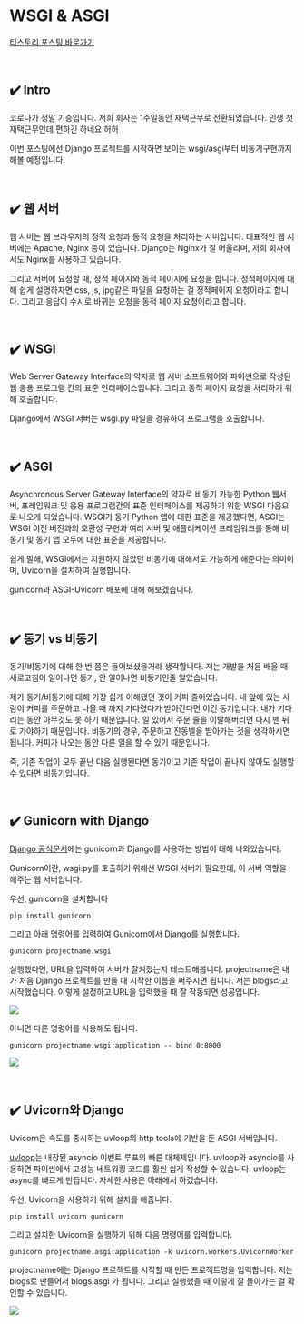 # WSGI & ASGI

[티스토리 포스팅 바로가기](https://kyleeee.tistory.com/entry/TIL20-WSGI-ASGI)

<br>


## ✔️ Intro

코로나가 정말 기승입니다. 저희 회사는 1주일동안 재택근무로 전환되었습니다. 인생 첫 재택근무인데 편하긴 하네요 허허

이번 포스팅에선 Django 프로젝트를 시작하면 보이는 wsgi/asgi부터 비동기구현까지 해볼 예정입니다.

<br>

## ✔️ 웹 서버

웹 서버는 웹 브라우저의 정적 요청과 동적 요청을 처리하는 서버입니다. 대표적인 웹 서버에는 Apache, Nginx 등이 있습니다. Django는 Nginx가 잘 어울리며, 저희 회사에서도 Nginx를 사용하고 있습니다. 

그리고 서버에 요청할 때, 정적 페이지와 동적 페이지에 요청을 합니다. 정적페이지에 대해 쉽게 설명하자면 css, js, jpg같은 파일을 요청하는 걸 정적페이지 요청이라고 합니다. 그리고 응답이 수시로 바뀌는 요청을 동적 페이지 요청이라고 합니다.

<br>

## ✔️ WSGI

Web Server Gateway Interface의 약자로 웹 서버 소프트웨어와 파이썬으로 작성된 웹 응용 프로그램 간의 표준 인터페이스입니다. 그리고 동적 페이지 요청을 처리하기 위해 호출합니다. 

Django에서 WSGI 서버는 wsgi.py 파일을 경유하여 프로그램을 호출합니다.

<br>

## ✔️ ASGI

Asynchronous Server Gateway Interface의 약자로 비동기 가능한 Python 웹서버, 프레임워크 및 응용 프로그램간의 표준 인터페이스를 제공하기 위한 WSGI 다음으로 나오게 되었습니다. WSGI가 동기 Python 앱에 대한 표준을 제공했다면, ASGI는 WSGI 이전 버전과의 호환성 구현과 여러 서버 및 애플리케이션 프레임워크를 통해 비동기 및 동기 앱 모두에 대한 표준을 제공합니다. 

쉽게 말해, WSGI에서는 지원하지 않았던 비동기에 대해서도 가능하게 해준다는 의미이며, Uvicorn을 설치하여 실행합니다.

gunicorn과 ASGI-Uvicorn 배포에 대해 해보겠습니다.

<br>

## ✔️ 동기 vs 비동기

동기/비동기에 대해 한 번 쯤은 들어보셨을거라 생각합니다. 저는 개발을 처음 배울 때 새로고침이 일어나면 동기, 안 일어나면 비동기인줄 알았습니다.

제가 동기/비동기에 대해 가장 쉽게 이해됐던 것이 커피 줄이었습니다. 내 앞에 있는 사람이 커피를 주문하고 나올 때 까지 기다렸다가 받아간다면 이건 동기입니다. 내가 기다리는 동안 아무것도 못 하기 때문입니다. 일 있어서 주문 줄을 이탈해버리면 다시 맨 뒤로 가야하기 때문입니다. 비동기의 경우, 주문하고 진동벨을 받아가는 것을 생각하시면 됩니다. 커피가 나오는 동안 다른 일을 할 수 있기 때문입니다.

즉, 기존 작업이 모두 끝난 다음 실행된다면 동기이고 기존 작업이 끝나지 않아도 실행할 수 있다면 비동기입니다.

<br>

## ✔️ Gunicorn with Django

[Django 공식문서](https://docs.djangoproject.com/ko/3.2/howto/deployment/wsgi/gunicorn/)에는 gunicorn과 Django를 사용하는 방법이 대해 나와있습니다.

Gunicorn이란, wsgi.py를 호출하기 위해선 WSGI 서버가 필요한데, 이 서버 역할을 해주는 웹 서버입니다.

우선, gunicorn을 설치합니다
```shell
pip install gunicorn
```

그리고 아래 명령어를 입력하여 Gunicorn에서 Django를 실행합니다.

```shell
gunicorn projectname.wsgi
```

실행했다면, URL을 입력하여 서버가 잘켜졌는지 테스트해봅니다. projectname은 내가 처음 Django 프로젝트를 만들 때 시작한 이름을 써주시면 됩니다. 저는 blogs라고 시작했습니다. 이렇게 설정하고 URL을 입력했을 때 잘 작동되면 성공입니다.

![](https://img1.daumcdn.net/thumb/R1280x0/?scode=mtistory2&fname=https%3A%2F%2Fblog.kakaocdn.net%2Fdn%2Fcnlsa9%2Fbtrv6j1OgoN%2FTbpLe7dBd0nTjrEeydgKhk%2Fimg.png)

아니면 다른 명령어를 사용해도 됩니다.

```shell
gunicorn projectname.wsgi:application -- bind 0:8000
```

![](https://img1.daumcdn.net/thumb/R1280x0/?scode=mtistory2&fname=https%3A%2F%2Fblog.kakaocdn.net%2Fdn%2FcFp7mi%2Fbtrv3f0qqVo%2FIc0vDhD20dmXeLZSn0MhL0%2Fimg.png)

<br>

## ✔️ Uvicorn와 Django

Uvicorn은 속도를 중시하는 uvloop와 http tools에 기반을 둔 ASGI 서버입니다.

[uvloop](https://uvloop.readthedocs.io)는 내장된 asyncio 이벤트 루프의 빠른 대체제입니다. uvloop와 asyncio를 사용하면 파이썬에서 고성능 네트워킹 코드를 훨씬 쉽게 작성할 수 있습니다. uvloop는 async를 빠르게 만듭니다. 자세한 사용은 아래에서 하겠습니다.
 
우선, Uvicorn을 사용하기 위해 설치를 해줍니다.

```shell
pip install uvicorn gunicorn
```

그리고 설치한 Uvicorn을 실행하기 위해 다음 명령어를 입력합니다.

```shell
gunicorn projectname.asgi:application -k uvicorn.workers.UvicornWorker
```

projectname에는 Django 프로젝트를 시작할 때 만든 프로젝트명을 입력합니다. 저는 blogs로 만들어서 blogs.asgi 가 됩니다.
그리고 실행했을 때 이렇게 잘 돌아가는 걸 확인할 수 있습니다.
 
![](https://img1.daumcdn.net/thumb/R1280x0/?scode=mtistory2&fname=https%3A%2F%2Fblog.kakaocdn.net%2Fdn%2FTvljz%2Fbtrwb5vNHPd%2F6VK6K7W3k5UD2H4FfYna30%2Fimg.png)

<br>

